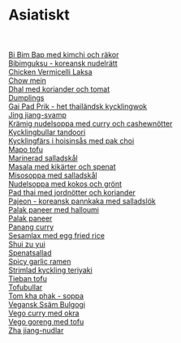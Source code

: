 # Asiatiskt<br/><br/>

[Bi Bim Bap med kimchi och räkor](/recipes/asiatiskt/bi-bim-bap-med-kimchi-och-rakor.md)<br/>[Bibimguksu - koreansk nudelrätt](/recipes/asiatiskt/bibimguksu---koreansk-nudelratt.md)<br/>[Chicken Vermicelli Laksa](/recipes/asiatiskt/chicken-vermicelli-laksa.md)<br/>[Chow mein](/recipes/asiatiskt/chow-mein.md)<br/>[Dhal med koriander och tomat](/recipes/asiatiskt/dhal-med-koriander-och-tomat.md)<br/>[Dumplings](/recipes/asiatiskt/dumplings.md)<br/>[Gai Pad Prik - het thailändsk kycklingwok](/recipes/asiatiskt/gai-pad-prik---het-thailandsk-kycklingwok.md)<br/>[Jing jiang-svamp](/recipes/asiatiskt/jing-jiang-svamp.md)<br/>[Krämig nudelsoppa med curry och cashewnötter](/recipes/asiatiskt/kramig-nudelsoppa-med-curry-och-cashewnotter.md)<br/>[Kycklingbullar tandoori](/recipes/asiatiskt/kycklingbullar-tandoori.md)<br/>[Kycklingfärs i hoisinsås med pak choi](/recipes/asiatiskt/kycklingfars-i-hoisinsas-med-pak-choi.md)<br/>[Mapo tofu](/recipes/asiatiskt/mapo-tofu.md)<br/>[Marinerad salladskål](/recipes/asiatiskt/marinerad-salladskal.md)<br/>[Masala med kikärter och spenat](/recipes/asiatiskt/masala-med-kikarter-och-spenat.md)<br/>[Misosoppa med salladskål](/recipes/asiatiskt/misosoppa-med-salladskal.md)<br/>[Nudelsoppa med kokos och grönt](/recipes/asiatiskt/nudelsoppa-med-kokos-och-gront.md)<br/>[Pad thai med jordnötter och koriander](/recipes/asiatiskt/pad-thai-med-jordnotter-och-koriander.md)<br/>[Pajeon - koreansk pannkaka med salladslök](/recipes/asiatiskt/pajeon---koreansk-pannkaka-med-salladslok.md)<br/>[Palak paneer med halloumi](/recipes/asiatiskt/palak-paneer-med-halloumi.md)<br/>[Palak paneer](/recipes/asiatiskt/palak-paneer.md)<br/>[Panang curry](/recipes/asiatiskt/panang-curry.md)<br/>[Sesamlax med egg fried rice](/recipes/asiatiskt/sesamlax-med-egg-fried-rice.md)<br/>[Shui zu yui](/recipes/asiatiskt/shui-zu-yui.md)<br/>[Spenatsallad](/recipes/asiatiskt/spenatsallad.md)<br/>[Spicy garlic ramen](/recipes/asiatiskt/spicy-garlic-ramen.md)<br/>[Strimlad kyckling teriyaki](/recipes/asiatiskt/strimlad-kyckling-teriyaki.md)<br/>[Tieban tofu](/recipes/asiatiskt/tieban-tofu.md)<br/>[Tofubullar](/recipes/asiatiskt/tofubullar.md)<br/>[Tom kha phak - soppa](/recipes/asiatiskt/tom-kha-phak---soppa.md)<br/>[Vegansk Ssäm Bulgogi](/recipes/asiatiskt/vegansk-ssam-bulgogi.md)<br/>[Vego curry med okra](/recipes/asiatiskt/vego-curry-med-okra.md)<br/>[Vego goreng med tofu](/recipes/asiatiskt/vego-goreng-med-tofu.md)<br/>[Zha jiang-nudlar](/recipes/asiatiskt/zha-jiang-nudlar.md)
